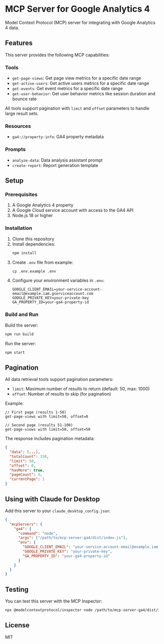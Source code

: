 # MCP Server for Google Analytics 4

Model Context Protocol (MCP) server for integrating with Google Analytics 4 data.

## Features

This server provides the following MCP capabilities:

### Tools
- `get-page-views`: Get page view metrics for a specific date range
- `get-active-users`: Get active users metrics for a specific date range
- `get-events`: Get event metrics for a specific date range
- `get-user-behavior`: Get user behavior metrics like session duration and bounce rate

All tools support pagination with `limit` and `offset` parameters to handle large result sets.

### Resources
- `ga4://property-info`: GA4 property metadata

### Prompts
- `analyze-data`: Data analysis assistant prompt
- `create-report`: Report generation template

## Setup

### Prerequisites

1. A Google Analytics 4 property
2. A Google Cloud service account with access to the GA4 API
3. Node.js 18 or higher

### Installation

1. Clone this repository
2. Install dependencies:
   ```bash
   npm install
   ```
3. Create `.env` file from example:
   ```bash
   cp .env.example .env
   ```
4. Configure your environment variables in `.env`:
   ```
   GOOGLE_CLIENT_EMAIL=your-service-account-email@example.iam.gserviceaccount.com
   GOOGLE_PRIVATE_KEY=your-private-key
   GA_PROPERTY_ID=your-ga4-property-id
   ```

### Build and Run

Build the server:
```bash
npm run build
```

Run the server:
```bash
npm start
```

## Pagination

All data retrieval tools support pagination parameters:

- `limit`: Maximum number of results to return (default: 50, max: 1000)
- `offset`: Number of results to skip (for pagination)

Example:
```
// First page (results 1-50)
get-page-views with limit=50, offset=0

// Second page (results 51-100)
get-page-views with limit=50, offset=50
```

The response includes pagination metadata:
```json
{
  "data": [...],
  "totalCount": 150,
  "limit": 50,
  "offset": 0,
  "hasMore": true,
  "pageCount": 3,
  "currentPage": 1
}
```

## Using with Claude for Desktop

Add this server to your `claude_desktop_config.json`:

```json
{
  "mcpServers": {
    "ga4": {
      "command": "node",
      "args": ["/path/to/mcp-server-ga4/dist/index.js"],
      "env": {
        "GOOGLE_CLIENT_EMAIL": "your-service-account-email@example.iam.gserviceaccount.com",
        "GOOGLE_PRIVATE_KEY": "your-private-key",
        "GA_PROPERTY_ID": "your-ga4-property-id"
      }
    }
  }
}
```

## Testing

You can test this server with the MCP Inspector:

```bash
npx @modelcontextprotocol/inspector node /path/to/mcp-server-ga4/dist/index.js
```

## License

MIT
